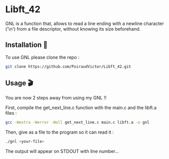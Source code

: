 # Libft_42

GNL is a function that, allows to read a line ending with a newline character ('\n') from a file descriptor, without knowing its size beforehand.

## Installation 📖

To use GNL please clone the repo :

```bash
git clone https://github.com/PoiraudVictor/Libft_42.git
```

## Usage 🎬

You are now 2 steps away from using my GNL !!

First, compile the get_next_line.c function with the main.c and the libft.a files :

```bash
gcc -Wextra -Werror -Wall get_next_line.c main.c libft.a -o gnl
```

Then, give as a file to the program so it can read it :

```bash
./gnl <your-file>
```

The output will appear on STDOUT with line number...